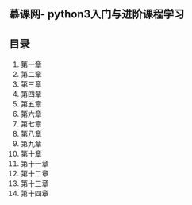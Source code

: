 
## 慕课网- python3入门与进阶课程学习

## 目录

1. 第一章
2. 第二章
3. 第三章
4. 第四章
5. 第五章
6. 第六章
7. 第七章
8. 第八章
9. 第九章
10. 第十章
11. 第十一章
12. 第十二章
13. 第十三章
14. 第十四章
